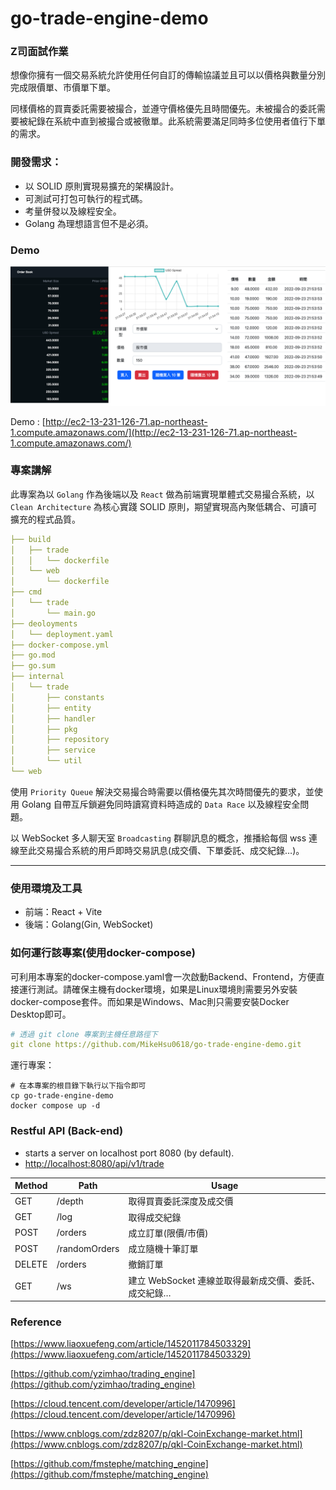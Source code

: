 # go-trade-engine-demo


### Z司面試作業

想像你擁有一個交易系統允許使用任何自訂的傳輸協議並且可以以價格與數量分別完成限價單、市價單下單。

同樣價格的買賣委託需要被撮合，並遵守價格優先且時間優先。未被撮合的委託需要被紀錄在系統中直到被撮合或被徹單。此系統需要滿足同時多位使用者值行下單的需求。

### 開發需求：

- 以 SOLID 原則實現易擴充的架構設計。
- 可測試可打包可執行的程式碼。
- 考量併發以及線程安全。
- Golang 為理想語言但不是必須。

### Demo

![demo](./asset/demo.png)

Demo : [http://ec2-13-231-126-71.ap-northeast-1.compute.amazonaws.com/](http://ec2-13-231-126-71.ap-northeast-1.compute.amazonaws.com/)

### 專案講解

 此專案為以 `Golang` 作為後端以及 `React` 做為前端實現單體式交易撮合系統，以 `Clean Architecture` 為核心實踐 SOLID 原則，期望實現高內聚低耦合、可讀可擴充的程式品質。

```yaml
├── build
│   ├── trade
│   │   └── dockerfile
│   └── web
│       └── dockerfile
├── cmd
│   └── trade
│       └── main.go
├── deoloyments
│   └── deployment.yaml
├── docker-compose.yml
├── go.mod
├── go.sum
├── internal
│   └── trade
│       ├── constants
│       ├── entity
│       ├── handler
│       ├── pkg
│       ├── repository
│       ├── service
│       └── util
└── web
```

使用 `Priority Queue` 解決交易撮合時需要以價格優先其次時間優先的要求，並使用 Golang 自帶互斥鎖避免同時讀寫資料時造成的 `Data Race` 以及線程安全問題。

以 WebSocket 多人聊天室 `Broadcasting` 群聊訊息的概念，推播給每個 wss 連線至此交易撮合系統的用戶即時交易訊息(成交價、下單委託、成交紀錄…)。

---

### 使用環境及工具

- 前端：React + Vite
- 後端：Golang(Gin, WebSocket)

### **如何運行該專案(使用docker-compose)**

可利用本專案的docker-compose.yaml會一次啟動Backend、Frontend，方便直接運行測試。請確保主機有docker環境，如果是Linux環境則需要另外安裝docker-compose套件。而如果是Windows、Mac則只需要安裝Docker Desktop即可。

```yaml
# 透過 git clone 專案到主機任意路徑下
git clone https://github.com/MikeHsu0618/go-trade-engine-demo.git
```

運行專案：

```
# 在本專案的根目錄下執行以下指令即可
cp go-trade-engine-demo
docker compose up -d
```

### Restful API (Back-end)

- starts a server on localhost port 8080 (by default).
- [http://localhost:8080/api/v1/trade](http://localhost:8080//api/v1/trade)

| Method | Path | Usage |
| --- | --- | --- |
| GET | /depth | 取得買賣委託深度及成交價 |
| GET | /log | 取得成交紀錄 |
| POST | /orders | 成立訂單(限價/市價) |
| POST | /randomOrders | 成立隨機十筆訂單 |
| DELETE | /orders | 撤銷訂單 |
| GET | /ws | 建立 WebSocket 連線並取得最新成交價、委託、成交紀錄… |

### Reference

[https://www.liaoxuefeng.com/article/1452011784503329](https://www.liaoxuefeng.com/article/1452011784503329)

[https://github.com/yzimhao/trading_engine](https://github.com/yzimhao/trading_engine)

[https://cloud.tencent.com/developer/article/1470996](https://cloud.tencent.com/developer/article/1470996)

[https://www.cnblogs.com/zdz8207/p/qkl-CoinExchange-market.html](https://www.cnblogs.com/zdz8207/p/qkl-CoinExchange-market.html)

[https://github.com/fmstephe/matching_engine](https://github.com/fmstephe/matching_engine)
